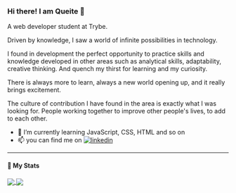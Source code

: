 

### Hi there! I am Queite 👋
A web developer student at Trybe.

Driven by knowledge, I saw a world of infinite possibilities in technology.

I found in development the perfect opportunity to practice skills and knowledge developed in other areas such as analytical skills, adaptability, creative thinking. And quench my thirst for learning and my curiosity.

There is always more to learn, always a new world opening up, and it really brings excitement.

The culture of contribution I have found in the area is exactly what I was looking for. People working together to improve other people's lives, to add to each other.

- 🌱 I’m currently learning JavaScript, CSS, HTML and so on
- 📫 you can find me on  <a href='https://www.linkedin.com/in/queitesc/'><img alt="linkedin" src="https://img.shields.io/badge/LinkedIn-0077B5?style=for-the-badge&logo=linkedin&logoColor=white" higth="13px"/></a>

----

#### 🔔 My Stats
<a href="https://github.com/queite/github-readme-stats">
  <img align="center" src="https://github-readme-stats.vercel.app/api/top-langs/?username=queite&layout=compact&theme=radical" />
</a>
<a href="https://github.com/queite/github-readme-stats">
  <img align="center" src="https://github-readme-stats.vercel.app/api?username=queite&theme=radical&show_icons=true" />
</a>
<!--
**queite/queite** is a ✨ _special_ ✨ repository because its `README.md` (this file) appears on your GitHub profile.

Here are some ideas to get you started:

- 🔭 I’m currently working on ...
- 👯 I’m looking to collaborate on ...
- 🤔 I’m looking for help with ...
- 💬 Ask me about ...
- 📫 How to reach me: ...
- 😄 Pronouns: ...
- ⚡ Fun fact: ...
-->
